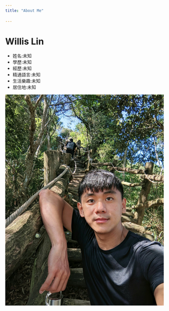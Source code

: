 ```yaml
---
title: "About Me"

---
```

# Willis Lin
* 姓名:未知
* 學歷:未知
* 經歷:未知
* 精通語言:未知
* 生活樂趣:未知
* 居住地:未知

![not found](./../assets/willis/willis.jpg)
